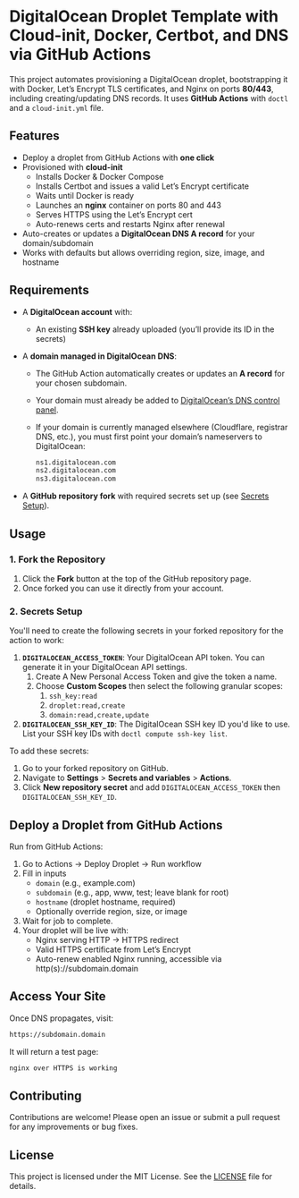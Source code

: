 # DigitalOcean Droplet Template with Cloud-init, Docker, Certbot, and DNS via GitHub Actions

This project automates provisioning a DigitalOcean droplet, bootstrapping it with Docker, Let’s Encrypt TLS certificates, and Nginx on ports **80/443**, including creating/updating DNS records. It uses **GitHub Actions** with `doctl` and a `cloud-init.yml` file.

## Features

- Deploy a droplet from GitHub Actions with **one click**
- Provisioned with **cloud-init**
  - Installs Docker & Docker Compose
  - Installs Certbot and issues a valid Let’s Encrypt certificate
  - Waits until Docker is ready
  - Launches an **nginx** container on ports 80 and 443
  - Serves HTTPS using the Let’s Encrypt cert
  - Auto-renews certs and restarts Nginx after renewal
- Auto-creates or updates a **DigitalOcean DNS A record** for your domain/subdomain
- Works with defaults but allows overriding region, size, image, and hostname

## Requirements

- A **DigitalOcean account** with:  
  - An existing **SSH key** already uploaded (you’ll provide its ID in the secrets)  

- A **domain managed in DigitalOcean DNS**:  
  - The GitHub Action automatically creates or updates an **A record** for your chosen subdomain.  
  - Your domain must already be added to [DigitalOcean’s DNS control panel](https://cloud.digitalocean.com/networking/domains).  
  - If your domain is currently managed elsewhere (Cloudflare, registrar DNS, etc.), you must first point your domain’s nameservers to DigitalOcean:  

    ```txt
    ns1.digitalocean.com
    ns2.digitalocean.com
    ns3.digitalocean.com
    ```

- A **GitHub repository fork** with required secrets set up (see [Secrets Setup](#2-secrets-setup)).

## Usage

### 1. Fork the Repository

1. Click the **Fork** button at the top of the GitHub repository page.
2. Once forked you can use it directly from your account.

### 2. Secrets Setup

You'll need to create the following secrets in your forked repository for the action to work:

1. **`DIGITALOCEAN_ACCESS_TOKEN`**: Your DigitalOcean API token. You can generate it in your DigitalOcean API settings.
    1. Create A New Personal Access Token and give the token a name.
    2. Choose **Custom Scopes** then select the following granular scopes:
       1. `ssh_key:read`
       2. `droplet:read,create`
       3. `domain:read,create,update`
2. **`DIGITALOCEAN_SSH_KEY_ID`**: The DigitalOcean SSH key ID you'd like to use. List your SSH key IDs with ```doctl compute ssh-key list```.

To add these secrets:

1. Go to your forked repository on GitHub.
2. Navigate to **Settings** > **Secrets and variables** > **Actions**.
3. Click **New repository secret** and add `DIGITALOCEAN_ACCESS_TOKEN` then `DIGITALOCEAN_SSH_KEY_ID`.

## Deploy a Droplet from GitHub Actions

Run from GitHub Actions:

1. Go to Actions → Deploy Droplet → Run workflow
2. Fill in inputs
   - `domain` (e.g., example.com)
   - `subdomain` (e.g., app, www, test; leave blank for root)
   - `hostname` (droplet hostname, required)
   - Optionally override region, size, or image
3. Wait for job to complete.
4. Your droplet will be live with:
   - Nginx serving HTTP → HTTPS redirect
   - Valid HTTPS certificate from Let’s Encrypt
   - Auto-renew enabled
Nginx running, accessible via http(s)://subdomain.domain

## Access Your Site

Once DNS propagates, visit:

```txt
https://subdomain.domain
```

It will return a test page:

```html
nginx over HTTPS is working
```

## Contributing

Contributions are welcome! Please open an issue or submit a pull request for any improvements or bug fixes.

## License

This project is licensed under the MIT License. See the [LICENSE](./LICENSE) file for details.